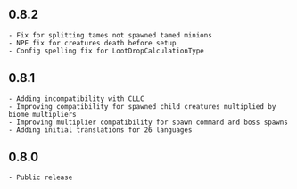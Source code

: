 **0.8.2**
 ---
 ```
 - Fix for splitting tames not spawned tamed minions
 - NPE fix for creatures death before setup
 - Config spelling fix for LootDropCalculationType
 ```

**0.8.1**
 ---
 ```
 - Adding incompatibility with CLLC
 - Improving compatibility for spawned child creatures multiplied by biome multipliers
 - Improving multiplier compatibility for spawn command and boss spawns
 - Adding initial translations for 26 languages
 ```

**0.8.0**
 ---
 ```
 - Public release
 ```
